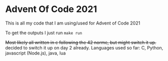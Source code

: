 # Advent Of Code 2021

This is all my code that I am using/used for Advent of Code 2021

To get the outputs I just run `make run`

~~Most likely all written in c following the 42 norme, but might switch it up.~~ decided to switch it up on day 2 already.
Languages used so far: C, Python, javascript (Node.js), java, lua
